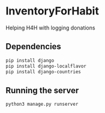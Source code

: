 # InventoryForHabit
Helping H4H with logging donations

## Dependencies
```bash
pip install django
pip install django-localflavor
pip install django-countries
```

## Running the server
```bash
python3 manage.py runserver
```
